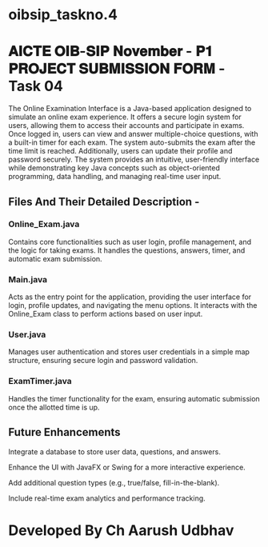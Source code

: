 # oibsip_taskno.4
# 𝐀𝐈𝐂𝐓𝐄 𝐎𝐈𝐁-𝐒𝐈𝐏 𝐍𝐨𝐯𝐞𝐦𝐛𝐞𝐫 - 𝐏𝟏 𝐏𝐑𝐎𝐉𝐄𝐂𝐓 𝐒𝐔𝐁𝐌𝐈𝐒𝐒𝐈𝐎𝐍 𝐅𝐎𝐑𝐌 - Task 04

The Online Examination Interface is a Java-based application designed to simulate an online exam experience. It offers a secure login system for users, allowing them to access their accounts and participate in exams. Once logged in, users can view and answer multiple-choice questions, with a built-in timer for each exam. The system auto-submits the exam after the time limit is reached. Additionally, users can update their profile and password securely. The system provides an intuitive, user-friendly interface while demonstrating key Java concepts such as object-oriented programming, data handling, and managing real-time user input.

## Files And Their Detailed Description -
### Online_Exam.java
Contains core functionalities such as user login, profile management, and the logic for taking exams. It handles the questions, answers, timer, and automatic exam submission.

### Main.java
Acts as the entry point for the application, providing the user interface for login, profile updates, and navigating the menu options. It interacts with the Online_Exam class to perform actions based on user input.

### User.java
Manages user authentication and stores user credentials in a simple map structure, ensuring secure login and password validation.

### ExamTimer.java
Handles the timer functionality for the exam, ensuring automatic submission once the allotted time is up.

## Future Enhancements
Integrate a database to store user data, questions, and answers.

Enhance the UI with JavaFX or Swing for a more interactive experience.

Add additional question types (e.g., true/false, fill-in-the-blank).

Include real-time exam analytics and performance tracking.

# Developed By Ch Aarush Udbhav
